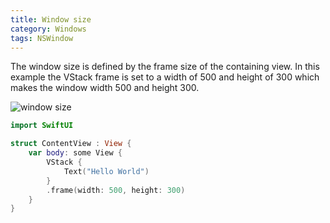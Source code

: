 ```yaml
---
title: Window size
category: Windows
tags: NSWindow
---
```


The window size is defined by the frame size of the containing view. In this example the VStack frame is set to a width of 500 and height of 300 which makes the window width 500 and height 300.

![window size](/swift-macos/images/window-size.png)

```swift
import SwiftUI

struct ContentView : View {
    var body: some View {
        VStack {
            Text("Hello World")
        }
        .frame(width: 500, height: 300)
    }
}
```
